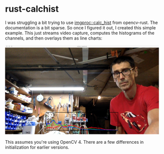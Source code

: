 # rust-calchist
I was struggling a bit trying to use [imgproc::calc_hist](https://docs.rs/opencv/0.19.2/opencv/imgproc/fn.calc_hist.html)
from opencv-rust. The documentation is a bit sparse. So once I figured it out, I created this simple example. This just
streams video capture, computes the histograms of the channels, and then overlays  them as line charts:

![screenshot](images/screenshot.png)

This assumes you're using OpenCV 4. There are a few differences in initialization for earlier versions.